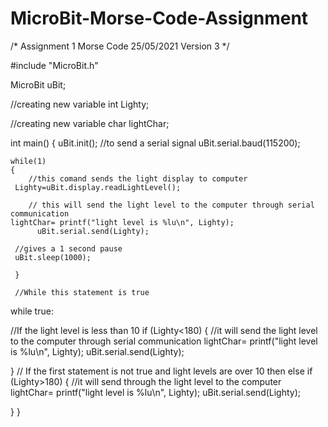 # MicroBit-Morse-Code-Assignment

/*
Assignment 1
Morse Code
25/05/2021
Version 3
*/

#include "MicroBit.h"

MicroBit uBit;

//creating new variable
int Lighty;

//creating new variable
char lightChar;

int main()
{
    uBit.init();
    //to send a serial signal
    uBit.serial.baud(115200);
    
    while(1)
    {
        //this comand sends the light display to computer
     Lighty=uBit.display.readLightLevel();
        
        // this will send the light level to the computer through serial communication
    lightChar= printf("light level is %lu\n", Lighty);
          uBit.serial.send(Lighty);
     
     //gives a 1 second pause
     uBit.sleep(1000);
     
     }
     
     //While this statement is true
 while true:
 
 //If the light level is less than 10
 if (Lighty<180)
 {
 //it will send the light level to the computer through serial communication
 lightChar= printf("light level is %lu\n", Lighty);
 uBit.serial.send(Lighty);
  
  }
  // If the first statement is not true and light levels are over 10 then 
 else if (Lighty>180)
 {
     //it will send through the light level to the computer
 lightChar= printf("light level is %lu\n", Lighty);
 uBit.serial.send(Lighty);
 
 }
      }
